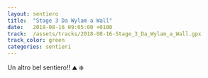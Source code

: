 ```yaml
---
layout: sentiero
title:  "Stage 3 Da Wylam a Wall"
date:   2018-08-16 09:05:00 +0100
track:  /assets/tracks/2018-08-16-Stage_3_Da_Wylam_a_Wall.gpx
track_color: green
categories: sentieri
---
```


Un altro bel sentiero!! :mountain: :snowflake: